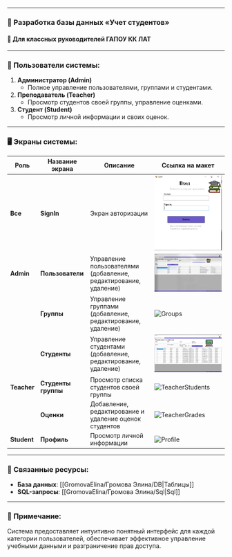 
___
### 🔹 Разработка базы данных «Учет студентов»  
#### 📍 Для классных руководителей ГАПОУ КК ЛАТ  

---

### 👥 Пользователи системы:
1. **Администратор (Admin)**  
   - Полное управление пользователями, группами и студентами.  
2. **Преподаватель (Teacher)**  
   - Просмотр студентов своей группы, управление оценками.  
3. **Студент (Student)**  
   - Просмотр личной информации и своих оценок.  

---

### 🖥️ Экраны системы:

| Роль        | Название экрана     | Описание                                                         | Ссылка на макет                                               |
| ----------- | ------------------- | ---------------------------------------------------------------- | ------------------------------------------------------------- |
| **Все**     | **SignIn**          | Экран авторизации                                                | ![SignIn](GromovaElina/Громова%20Элина/assets/SignIn.png)     |
| **Admin**   | **Пользователи**    | Управление пользователями (добавление, редактирование, удаление) | ![Users](GromovaElina/Громова%20Элина/assets/Users.png)       |
|             | **Группы**          | Управление группами (добавление, редактирование, удаление)       | ![Groups](Groups.png)                                         |
|             | **Студенты**        | Управление студентами (добавление, редактирование, удаление)     | ![Students](GromovaElina/Громова%20Элина/assets/Students.png) |
| **Teacher** | **Студенты группы** | Просмотр списка студентов своей группы                           | ![TeacherStudents](Teacher%20stundents.png)                   |
|             | **Оценки**          | Добавление, редактирование и удаление оценок студентов           | ![TeacherGrades](Teacher%20grades.png)                        |
| **Student** | **Профиль**         | Просмотр личной информации                                       | ![Profile](Profile%20student.png)                             |

---

### 🔗 Связанные ресурсы:
- **База данных**: [[GromovaElina/Громова Элина/DB|Таблицы]]  
- **SQL-запросы**: [[GromovaElina/Громова Элина/Sql|Sql]]

---

### 📌 Примечание:
Система предоставляет интуитивно понятный интерфейс для каждой категории пользователей, обеспечивает эффективное управление учебными данными и разграничение прав доступа.